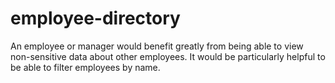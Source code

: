 # employee-directory
An employee or manager would benefit greatly from being able to view non-sensitive data about other employees. It would be particularly helpful to be able to filter employees by name.
